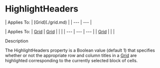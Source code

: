 




<h1 class="heading"><span class="name">HighlightHeaders</span></h1>
| Applies To: | [Grid](./grid.md) |
| --- | ---  |

| Applies To: | [Grid](./grid.md) | [Grid](./grid.md) |  |  |
| --- | --- | ---  |
| [Grid](./grid.md) |  |  |


Description


The HighlightHeaders property is a Boolean value (default 1) that specifies whether or not the appropriate row and column titles in a [Grid](./grid.md) are highlighted corresponding to the currently selected block of cells.



